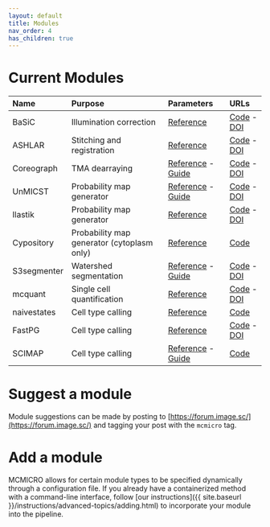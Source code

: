 ```yaml
---
layout: default
title: Modules
nav_order: 4
has_children: true
---
```


# Current Modules

| Name | Purpose | Parameters | URLs |
| :-- | :-- | :-- | :-- |
| BaSiC | Illumination correction | [Reference](https://github.com/labsyspharm/basic-illumination#running-as-a-docker-container) | [Code](https://github.com/labsyspharm/basic-illumination) - [DOI](https://doi.org/10.1038/ncomms14836) |
| ASHLAR | Stitching and registration | [Reference](https://github.com/labsyspharm/ashlar#usage) | [Code](https://github.com/labsyspharm/ashlar) - [DOI](https://doi.org/10.1101/2021.04.20.440625) |
| Coreograph | TMA dearraying | [Reference](https://github.com/HMS-IDAC/UNetCoreograph/blob/master/README.md) - [Guide](../tuning/coreograph.html) | [Code](https://github.com/HMS-IDAC/Coreograph) - [DOI](https://www.biorxiv.org/content/10.1101/2021.03.15.435473) |
| UnMICST | Probability map generator | [Reference](../documentation/parameter-reference.html#arguments-to-unmicst--unmicst-opts) - [Guide](../tuning/unmicst.html) | [Code](https://github.com/HMS-IDAC/UnMicst) - [DOI](https://doi.org/10.1101/2021.04.02.438285) |
| Ilastik | Probability map generator | [Reference](../documentation/parameter-reference.html#arguments-to-ilastik--ilastik-opts) | [Code](https://github.com/labsyspharm/mcmicro-ilastik) - [DOI](https://doi.org/10.1038/s41592-019-0582-9) |
| Cypository | Probability map generator (cytoplasm only) | [Reference](https://github.com/HMS-IDAC/Cypository#cypository---pytorch-mask-rcnn-for-cell-segmentation) | [Code](https://github.com/HMS-IDAC/Cypository) |
| S3segmenter | Watershed segmentation | [Reference](../documentation/parameter-reference.html#arguments-to-s3segmenter--s3seg-opts) - [Guide](../tuning/s3seg.html) | [Code](https://github.com/HMS-IDAC/S3segmenter) - [DOI](https://www.biorxiv.org/content/10.1101/2021.03.15.435473) |
| mcquant | Single cell quantification | [Reference](https://github.com/labsyspharm/quantification#single-cell-quantification) | [Code](https://github.com/labsyspharm/quantification) - [DOI](https://www.biorxiv.org/content/10.1101/2021.03.15.435473) |
| naivestates | Cell type calling | [Reference](https://github.com/labsyspharm/naivestates#basic-usage) | [Code](https://github.com/labsyspharm/naivestates) |
| FastPG | Cell type calling | [Reference](https://github.com/labsyspharm/celluster#parameter-reference) | [Code](https://github.com/labsyspharm/celluster) - [DOI](https://www.biorxiv.org/content/10.1101/2020.06.19.159749v2) |
| SCIMAP | Cell type calling | [Reference](https://scimap.xyz) - [Guide](https://scimap.xyz/tutorials/1-scimap-tutorial-getting-started.html) | [Code](https://github.com/ajitjohnson/scimap/) |


# Suggest a module

Module suggestions can be made by posting to [https://forum.image.sc/](https://forum.image.sc/) and tagging your post with the `mcmicro` tag.

# Add a module

MCMICRO allows for certain module types to be specified dynamically through a configuration file. If you already have a containerized method with a command-line interface, follow [our instructions]({{ site.baseurl }}/instructions/advanced-topics/adding.html) to incorporate your module into the pipeline.

